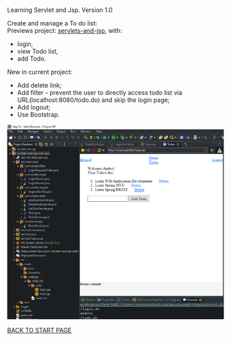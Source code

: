 Learning Servlet and Jsp. Version 1.0   

Create and manage a To do list:   
Previews project: [servlets-and-jsp](https://github.com/FlorescuAndrei/servlets-and-jsp.git), with:
  - login,  
  - view Todo list,  
  - add Todo.

New in current project:
  - Add delete link;  
  - Add filter - prevent the user to directly access todo list via URL(localhost:8080/todo.do) and skip the login page;  
  - Add logout;  
  - Use Bootstrap.    
  
  
    
      
 ![Project Explorer:](box/project-structure.png)
  
    
 [BACK TO START PAGE](https://github.com/FlorescuAndrei/Start.git) 
